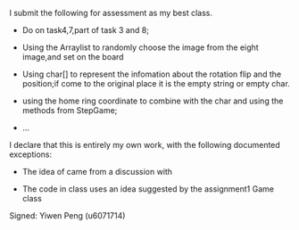 I submit the following for assessment as my best class.

* Do on task4,7,part of task 3 and 8;

* Using the Arraylist to randomly choose the image from the eight image,and set on the board

* Using char[] to represent the infomation about the rotation flip and the position;if come to the original place
it is the empty string or empty char.

* using the home ring coordinate to combine with the char and using the methods from StepGame;


* ...

I declare that this is entirely my own work, with the following documented exceptions:

* The idea of <fix the piece on to peg> came from a discussion with <Hengrui Wang u6202156>

* The code in class <DraggablePiece> uses an idea suggested by the assignment1 Game class

Signed: Yiwen Peng (u6071714) 
